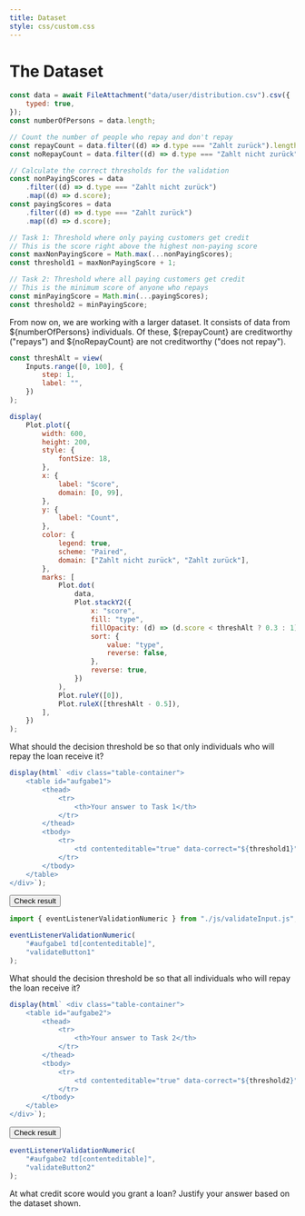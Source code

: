 ```yaml
---
title: Dataset
style: css/custom.css
---
```


# The Dataset

<!-- Include Font Awesome -->
<link href="https://cdnjs.cloudflare.com/ajax/libs/font-awesome/5.15.4/css/all.min.css" rel="stylesheet">

```js
const data = await FileAttachment("data/user/distribution.csv").csv({
    typed: true,
});
const numberOfPersons = data.length;

// Count the number of people who repay and don't repay
const repayCount = data.filter((d) => d.type === "Zahlt zurück").length;
const noRepayCount = data.filter((d) => d.type === "Zahlt nicht zurück").length;

// Calculate the correct thresholds for the validation
const nonPayingScores = data
    .filter((d) => d.type === "Zahlt nicht zurück")
    .map((d) => d.score);
const payingScores = data
    .filter((d) => d.type === "Zahlt zurück")
    .map((d) => d.score);

// Task 1: Threshold where only paying customers get credit
// This is the score right above the highest non-paying score
const maxNonPayingScore = Math.max(...nonPayingScores);
const threshold1 = maxNonPayingScore + 1;

// Task 2: Threshold where all paying customers get credit
// This is the minimum score of anyone who repays
const minPayingScore = Math.min(...payingScores);
const threshold2 = minPayingScore;
```

From now on, we are working with a larger dataset. It consists of data from ${numberOfPersons} individuals. Of these, ${repayCount} are creditworthy ("repays") and ${noRepayCount} are not creditworthy ("does not repay").

```js
const threshAlt = view(
    Inputs.range([0, 100], {
        step: 1,
        label: "",
    })
);
```

```js
display(
    Plot.plot({
        width: 600,
        height: 200,
        style: {
            fontSize: 18,
        },
        x: {
            label: "Score",
            domain: [0, 99],
        },
        y: {
            label: "Count",
        },
        color: {
            legend: true,
            scheme: "Paired",
            domain: ["Zahlt nicht zurück", "Zahlt zurück"],
        },
        marks: [
            Plot.dot(
                data,
                Plot.stackY2({
                    x: "score",
                    fill: "type",
                    fillOpacity: (d) => (d.score < threshAlt ? 0.3 : 1),
                    sort: {
                        value: "type",
                        reverse: false,
                    },
                    reverse: true,
                })
            ),
            Plot.ruleY([0]),
            Plot.ruleX([threshAlt - 0.5]),
        ],
    })
);
```

<div class="tip" label="Task 1">
What should the decision threshold be so that only individuals who will repay the loan receive it?
</div>

```js
display(html` <div class="table-container">
    <table id="aufgabe1">
        <thead>
            <tr>
                <th>Your answer to Task 1</th>
            </tr>
        </thead>
        <tbody>
            <tr>
                <td contenteditable="true" data-correct="${threshold1}"></td>
            </tr>
        </tbody>
    </table>
</div>`);
```

<button id="validateButton1" class="btn btn-primary">Check result</button>

```js
import { eventListenerValidationNumeric } from "./js/validateInput.js";

eventListenerValidationNumeric(
    "#aufgabe1 td[contenteditable]",
    "validateButton1"
);
```

<div class="tip" label="Task 2">
What should the decision threshold be so that all individuals who will repay the loan receive it?
</div>

```js
display(html` <div class="table-container">
    <table id="aufgabe2">
        <thead>
            <tr>
                <th>Your answer to Task 2</th>
            </tr>
        </thead>
        <tbody>
            <tr>
                <td contenteditable="true" data-correct="${threshold2}"></td>
            </tr>
        </tbody>
    </table>
</div>`);
```

<button id="validateButton2" class="btn btn-primary">Check result</button>

```js
eventListenerValidationNumeric(
    "#aufgabe2 td[contenteditable]",
    "validateButton2"
);
```

<div class="tip" label="Task 3">
   <i class="fas fa-pencil-alt"></i>
At what credit score would you grant a loan? Justify your answer based on the dataset shown.
</div>
